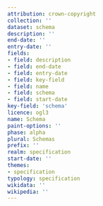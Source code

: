 ```yaml
---
attribution: crown-copyright
collection: ''
dataset: schema
description: ''
end-date: ''
entry-date: ''
fields:
- field: description
- field: end-date
- field: entry-date
- field: key-field
- field: name
- field: schema
- field: start-date
key-field: 'schema'
licence: ogl3
name: Schema
paint-options: ''
phase: alpha
plural: Schemas
prefix: ''
realm: specification
start-date: ''
themes:
- specification
typology: specification
wikidata: ''
wikipedia: ''
---
```

